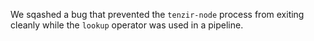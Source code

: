 We sqashed a bug that prevented the `tenzir-node` process from exiting cleanly
while the `lookup` operator was used in a pipeline.
